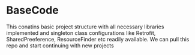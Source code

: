 # BaseCode
This conatins basic project structure with all necessary libraries implemented and singleton class configurations like Retrofit, SharedPreeference, ResourceFinder etc readily available. We can pull this repo and start continuing with new projects
